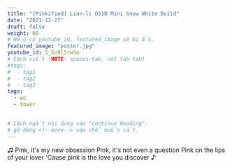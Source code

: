 ```yaml
---
title: "[Pinkified] Lian-li O11D Mini Snow White Build"
date: "2021-12-27"
draft: false
weight: 08
# Nếu có youtube_id, featured_image sẽ bị ẩn.
featured_image: "poster.jpg"
youtube_id: S_Gu9l5rwSo
# Cách viết (NOTE: spaces-tab, not tab-tab)
#tags:
#  - tag1
#  - tag2
#  - tag3
tags:
  - wc
  - tower
 

# Cách ngắt nội dung vào "Continue Reading":
# gõ dòng <!--more--> vào chỗ muốn cắt.
---
```


♫ Pink, it's my new obsession
Pink, it's not even a question
Pink on the lips of your lover
'Cause pink is the love you discover ♪